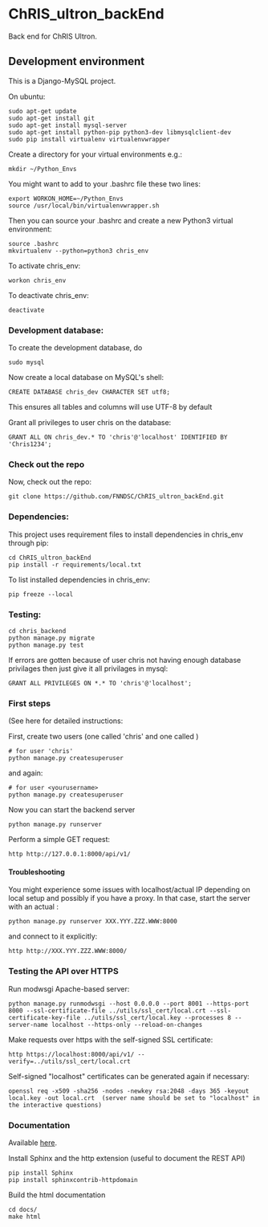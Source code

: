 # ChRIS_ultron_backEnd
Back end for ChRIS Ultron.

## Development environment
This is a Django-MySQL project.

On ubuntu:
````
sudo apt-get update
sudo apt-get install git
sudo apt-get install mysql-server
sudo apt-get install python-pip python3-dev libmysqlclient-dev
sudo pip install virtualenv virtualenvwrapper
````

Create a directory for your virtual environments e.g.:

````
mkdir ~/Python_Envs
````

You might want to add to your .bashrc file these two lines:

````
export WORKON_HOME=~/Python_Envs
source /usr/local/bin/virtualenvwrapper.sh
````

Then you can source your .bashrc and create a new Python3 virtual environment:

````
source .bashrc
mkvirtualenv --python=python3 chris_env
````

To activate chris_env:

````
workon chris_env
````

To deactivate chris_env:

````
deactivate
````

### Development database:

To create the development database, do

```
sudo mysql
```

Now create a local database on MySQL's shell:

````
CREATE DATABASE chris_dev CHARACTER SET utf8;
````

This ensures all tables and columns will use UTF-8 by default

Grant all privileges to user chris on the database:

````
GRANT ALL ON chris_dev.* TO 'chris'@'localhost' IDENTIFIED BY 'Chris1234';
````

### Check out the repo

Now, check out the repo:

```
git clone https://github.com/FNNDSC/ChRIS_ultron_backEnd.git
```

### Dependencies:
This project uses requirement files to install dependencies in chris_env through pip:

````
cd ChRIS_ultron_backEnd
pip install -r requirements/local.txt
````

To list installed dependencies in chris_env:

````
pip freeze --local
````

### Testing:
````
cd chris_backend
python manage.py migrate
python manage.py test
````
If errors are gotten because of user chris not having enough database privilages then
just give it all privilages in mysql:

````
GRANT ALL PRIVILEGES ON *.* TO 'chris'@'localhost';
````

### First steps

(See here for detailed instructions:

First, create two users (one called 'chris' and one called <yourusername>)

```
# for user 'chris'
python manage.py createsuperuser
```

and again:

```
# for user <yourusername>
python manage.py createsuperuser
```

Now you can start the backend server

```
python manage.py runserver
```

Perform a simple GET request:

```
http http://127.0.0.1:8000/api/v1/
```

#### Troubleshooting

You might experience some issues with localhost/actual IP depending on local setup and possibly if you have a proxy. In that case, start the server with an actual <IP>:<port> 

```
python manage.py runserver XXX.YYY.ZZZ.WWW:8000
```

and connect to it explicitly:

```
http http://XXX.YYY.ZZZ.WWW:8000/
```

### Testing the API over HTTPS

Run modwsgi Apache-based server:
```
python manage.py runmodwsgi --host 0.0.0.0 --port 8001 --https-port 8000 --ssl-certificate-file ../utils/ssl_cert/local.crt --ssl-certificate-key-file ../utils/ssl_cert/local.key --processes 8 --server-name localhost --https-only --reload-on-changes
```

Make requests over https with the self-signed SSL certificate:

```
http https://localhost:8000/api/v1/ --verify=../utils/ssl_cert/local.crt
```

Self-signed "localhost" certificates can be generated again if necessary:
```
openssl req -x509 -sha256 -nodes -newkey rsa:2048 -days 365 -keyout local.key -out local.crt  (server name should be set to "localhost" in the interactive questions)
```

### Documentation

Available [here](https://fnndsc.github.io/ChRIS_ultron_backEnd).

Install Sphinx and the http extension (useful to document the REST API)
```
pip install Sphinx
pip install sphinxcontrib-httpdomain
```

Build the html documentation
```
cd docs/
make html
```

